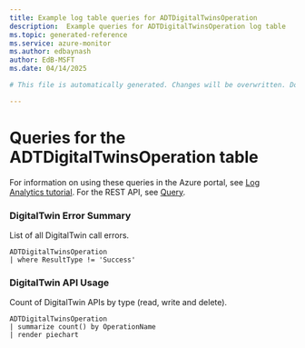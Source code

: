 ```yaml
---
title: Example log table queries for ADTDigitalTwinsOperation
description:  Example queries for ADTDigitalTwinsOperation log table
ms.topic: generated-reference
ms.service: azure-monitor
ms.author: edbaynash
author: EdB-MSFT
ms.date: 04/14/2025

# This file is automatically generated. Changes will be overwritten. Do not change this file directly. 

---
```


# Queries for the ADTDigitalTwinsOperation table

For information on using these queries in the Azure portal, see [Log Analytics tutorial](/azure/azure-monitor/logs/log-analytics-tutorial). For the REST API, see [Query](/rest/api/loganalytics/query).


### DigitalTwin Error Summary  


List of all DigitalTwin call errors.  

```query
ADTDigitalTwinsOperation
| where ResultType != 'Success'
```



### DigitalTwin API Usage  


Count of DigitalTwin APIs by type (read, write and delete).  

```query
ADTDigitalTwinsOperation
| summarize count() by OperationName
| render piechart
```

